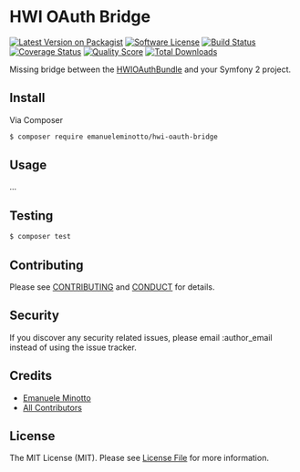 # HWI OAuth Bridge

[![Latest Version on Packagist][ico-version]][link-packagist]
[![Software License][ico-license]](LICENSE.md)
[![Build Status][ico-travis]][link-travis]
[![Coverage Status][ico-scrutinizer]][link-scrutinizer]
[![Quality Score][ico-code-quality]][link-code-quality]
[![Total Downloads][ico-downloads]][link-downloads]

Missing bridge between the [HWIOAuthBundle](https://github.com/hwi/HWIOAuthBundle) and your Symfony 2 project.

## Install

Via Composer

``` bash
$ composer require emanueleminotto/hwi-oauth-bridge
```

## Usage

...

## Testing

``` bash
$ composer test
```

## Contributing

Please see [CONTRIBUTING](CONTRIBUTING.md) and [CONDUCT](CONDUCT.md) for details.

## Security

If you discover any security related issues, please email :author_email instead of using the issue tracker.

## Credits

- [Emanuele Minotto][link-author]
- [All Contributors][link-contributors]

## License

The MIT License (MIT). Please see [License File](LICENSE.md) for more information.

[ico-version]: https://img.shields.io/packagist/v/emanueleminotto/hwi-oauth-bridge.svg?style=flat-square
[ico-license]: https://img.shields.io/badge/license-MIT-brightgreen.svg?style=flat-square
[ico-travis]: https://img.shields.io/travis/emanueleminotto/hwi-oauth-bridge/master.svg?style=flat-square
[ico-scrutinizer]: https://img.shields.io/scrutinizer/coverage/g/emanueleminotto/hwi-oauth-bridge.svg?style=flat-square
[ico-code-quality]: https://img.shields.io/scrutinizer/g/emanueleminotto/hwi-oauth-bridge.svg?style=flat-square
[ico-downloads]: https://img.shields.io/packagist/dt/emanueleminotto/hwi-oauth-bridge.svg?style=flat-square

[link-packagist]: https://packagist.org/packages/emanueleminotto/hwi-oauth-bridge
[link-travis]: https://travis-ci.org/emanueleminotto/hwi-oauth-bridge
[link-scrutinizer]: https://scrutinizer-ci.com/g/emanueleminotto/hwi-oauth-bridge/code-structure
[link-code-quality]: https://scrutinizer-ci.com/g/emanueleminotto/hwi-oauth-bridge
[link-downloads]: https://packagist.org/packages/emanueleminotto/hwi-oauth-bridge
[link-author]: https://github.com/EmanueleMinotto
[link-contributors]: ../../contributors

